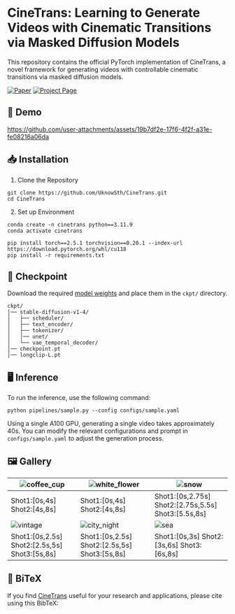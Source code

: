 # CineTrans: Learning to Generate Videos with Cinematic Transitions via Masked Diffusion Models

This repository contains the official PyTorch implementation of CineTrans, a novel framework for generating videos with controllable cinematic transitions via masked diffusion models.

[![Paper](https://img.shields.io/badge/Paper-arXiv-red)](你的论文链接) [![Project Page](https://img.shields.io/badge/Project-Website-blue)](https://uknowsth.github.io/CineTrans/)

## 🎥 Demo
https://github.com/user-attachments/assets/19b7df2e-17f6-4f2f-a31e-fe08216a06da
## 📥 Installation
1. Clone the Repository
```
git clone https://github.com/UknowSth/CineTrans.git
cd CineTrans
```
2. Set up Environment
```
conda create -n cinetrans python==3.11.9
conda activate cinetrans

pip install torch==2.5.1 torchvision==0.20.1 --index-url https://download.pytorch.org/whl/cu118
pip install -r requirements.txt
```

## 🤗 Checkpoint  
Download the required [model weights](url) and place them in the `ckpt/` directory.
```
ckpt/
│── stable-diffusion-v1-4/
│   ├── scheduler/
│   ├── text_encoder/
│   ├── tokenizer/  
│   │── unet/
│   └── vae_temporal_decoder/
│── checkpoint.pt
│── longclip-L.pt
```
## 🖥️ Inference  
To run the inference, use the following command:
```
python pipelines/sample.py --config configs/sample.yaml
```
Using a single A100 GPU, generating a single video takes approximately 40s. You can modify the relevant configurations and prompt in `configs/sample.yaml` to adjust the generation process.

## 🖼️ Gallery  

| ![coffee_cup](https://github.com/user-attachments/assets/c89e9462-a77b-44eb-91b6-bfba4c4c1567) | ![white_flower](https://github.com/user-attachments/assets/f5dffe7a-69da-4cc9-ba53-3549f46df904) | ![snow](https://github.com/user-attachments/assets/85b4392d-f88c-496f-a08e-b9c5f6c8354c) |
| ------------------------------------------------------------ | ------------------------------------------------------------ | ------------------------------------------------------------ |
| Shot1:[0s,4s] Shot2:[4s,8s] | Shot1:[0s,4s] Shot2:[4s,8s] | Shot1:[0s,2.75s] Shot2:[2.75s,5.5s] Shot3:[5.5s,8s] |
| ![vintage](https://github.com/user-attachments/assets/96aa859f-e8cc-4efd-802d-417cfafcf764) | ![city_night](https://github.com/user-attachments/assets/d9e3644c-1bb3-43c6-a1dd-ea4f816c04f2) | ![sea](https://github.com/user-attachments/assets/2f80ddac-d339-4e1d-83f4-962489e2a464) |
| Shot1:[0s,2.5s] Shot2:[2.5s,5s] Shot3:[5s,8s] | Shot1:[0s,2.5s] Shot2:[2.5s,5s] Shot3:[5s,8s] | Shot1:[0s,3s] Shot2:[3s,6s] Shot3:[6s,8s] |

## 📑 BiTeX  
If you find [CineTrans](https://github.com/UknowSth/CineTrans.git) useful for your research and applications, please cite using this BibTeX:
